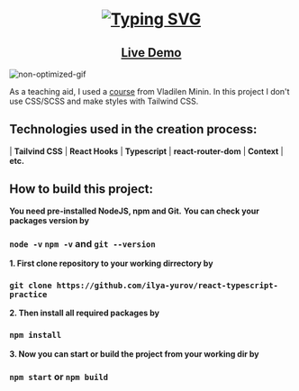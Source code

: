 <h1 align="center">
  <a href="https://git.io/typing-svg"><img src="https://readme-typing-svg.herokuapp.com?size=30&width=600&lines=React+%2B+Typescript+practice+projec" alt="Typing SVG" /></a>
</h1>

<h2 align="center"><a  href="https://ilya-yurov.github.io/react-typescript-practice/">Live Demo</a></h2>

![non-optimized-gif](https://user-images.githubusercontent.com/76982614/183244336-96d8c407-022d-4299-bf19-aef493b49814.gif)

As a teaching aid, I used a [course](https://www.youtube.com/watch?v=OJ16BaPC6VI&list=WL&index=10&ab_channel=%D0%92%D0%BB%D0%B0%D0%B4%D0%B8%D0%BB%D0%B5%D0%BD%D0%9C%D0%B8%D0%BD%D0%B8%D0%BD) from Vladilen Minin.
In this project I don't use CSS/SCSS and make styles with Tailwind CSS.

## Technologies used in the creation process:
| **Tailvind CSS** | **React Hooks** | **Typescript** | **react-router-dom** | **Context** |
**etc.**
## How to build this project:
**You need pre-installed NodeJS, npm and Git.**
**You can check your packages version by**
### `node -v` `npm -v` and `git --version`

**1. First clone repository to your working dirrectory by**
### `git clone https://github.com/ilya-yurov/react-typescript-practice`

**2. Then install all required packages by**
### `npm install`
**3. Now you can start or build the project from your working dir by**
### `npm start` or `npm build`
